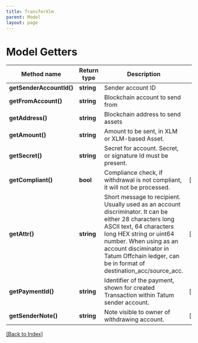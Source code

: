 ```yaml
---
title: TransferXlm
parent: Model
layout: page
---
```


# Model Getters

Method name | Return type | Description | Notes
------------ | ------------- | ------------- | -------------
**getSenderAccountId()** | **string** | Sender account ID |
**getFromAccount()** | **string** | Blockchain account to send from |
**getAddress()** | **string** | Blockchain address to send assets |
**getAmount()** | **string** | Amount to be sent, in XLM or XLM-based Asset. |
**getSecret()** | **string** | Secret for account. Secret, or signature Id must be present. |
**getCompliant()** | **bool** | Compliance check, if withdrawal is not compliant, it will not be processed. | [optional]
**getAttr()** | **string** | Short message to recipient. Usually used as an account discriminator. It can be either 28 characters long ASCII text, 64 characters long HEX string or uint64 number. When using as an account disciminator in Tatum Offchain ledger, can be in format of destination_acc/source_acc. | [optional]
**getPaymentId()** | **string** | Identifier of the payment, shown for created Transaction within Tatum sender account. | [optional]
**getSenderNote()** | **string** | Note visible to owner of withdrawing account. | [optional]

[[Back to Index]](../index.md)
